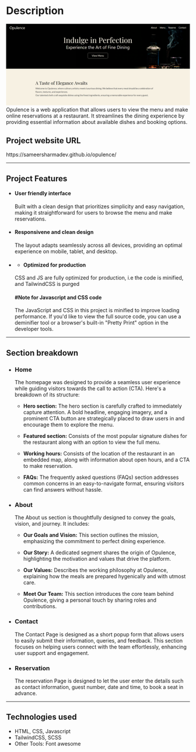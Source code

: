 <h1>Description</h2>
<img src="./image.png" alt="Image">
Opulence is a web application that allows users to view the menu and make online reservations at a restaurant. It streamlines the dining experience by providing essential information about available dishes and booking options.
<h2>Project website URL </h2>
https://sameersharmadev.github.io/opulence/
</br>
<hr>

<h2>Project Features</h2>

+ <h4>User friendly interface</h4>
  Built with a clean design that prioritizes simplicity and easy navigation, making it straightforward for users to browse the menu and make reservations.
+ <h4>Responsivene and clean design</h4>
  The layout adapts seamlessly across all devices, providing an optimal experience on mobile, tablet, and desktop.
+ + <h4>Optimized for production</h4>
  CSS and JS are fully optimized for production, i.e  the code is minified, and TailwindCSS is purged
  <h4> #Note for Javascript and CSS code</h4>
  The JavaScript and CSS in this project is minified to improve loading performance. If you'd like to view the full source code, you can use a deminifier tool or a browser's built-in "Pretty Print" option in the developer tools.
<hr>


<h2>Section breakdown</h2>

+ <h3>Home</h3>
  The homepage was designed to provide a seamless user experience while guiding visitors towards the call to action (CTA). Here's a breakdown of its structure:

  + <b>Hero section:</b> The hero section is carefully crafted to immediately capture attention. A bold headline, engaging imagery, and a prominent CTA button are strategically placed to draw users in and encourage them to explore the menu.

  + <b>Featured section:</b> Consists of the most popular signature dishes for the restaurant along with an option to view the full menu.
    
  + <b>Working hours:</b> Consists of the location of the restaurant in an embedded map, along with information about open hours, and a CTA to make reservation.
    
  + <b>FAQs:</b> The frequently asked questions (FAQs) section addresses common concerns in an easy-to-navigate format, ensuring visitors can find answers without hassle.
 
+ <h3>About</h3>
  The About us section is thoughtfully designed to convey the goals, vision, and journey. It includes:

  + <b>Our Goals and Vision:</b> This section outlines the mission, emphasizing the commitment to perfect dining experience.
  
  + <b>Our Story:</b> A dedicated segment shares the origin of Opulence, highlighting the motivation and values that drive the platform.
  + <b>Our Values:</b> Describes the working philosophy at Opulence, explaining how the meals are prepared hygenically and with utmost care.

  + <b>Meet Our Team:</b> This section introduces the core team behind Opulence, giving a personal touch by sharing roles and contributions.
    
+ <h3>Contact</h3>
  The Contact Page is designed as a short popup form that allows users to easily submit their information, queries, and feedback. This section focuses on helping users connect with the team effortlessly, enhancing user support and engagement.

+ <h3>Reservation</h3>
  The reservation Page is designed to let the user enter the details such as contact information, guest number, date and time, to book a seat in advance.
<hr>

<h2>Technologies used</h2>

+ HTML, CSS, Javascript
+ TailwindCSS, SCSS
+ Other Tools: Font awesome

